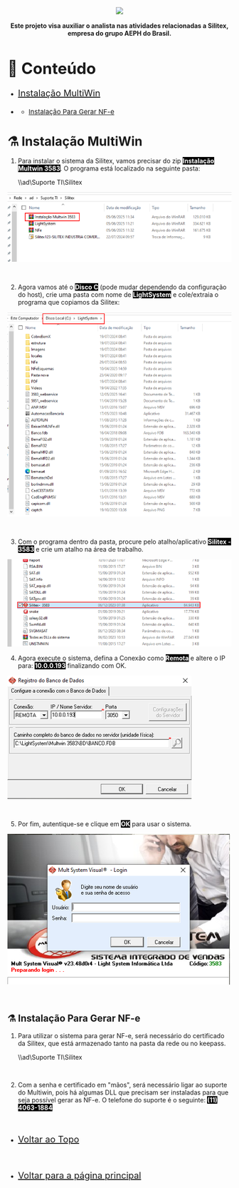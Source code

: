 <p align="center">
    <a href="../README.md">
        <img src="../imagens/aeph-logo.png" width="200px">
    </a>
</p>

<p align="center">
<b>Este projeto visa auxiliar o analista nas atividades relacionadas a Silitex, empresa do grupo AEPH do Brasil.</b>
</p>

<!-- Comentário exemplo -->

<h1 id="conteudo" style="font-size:35px;">📝 Conteúdo</h1>

- <p style="font-size:20px"> <a href="#instalacaomultiwin"> Instalação MultiWin</a></p>
- - <p style="font-size:15px"> <a href="#gerarnfesilitex"> Instalação Para Gerar NF-e</a></p>



<h1 id="instalacaovpn">⚗️ Instalação MultiWin</h1>

1. <p>Para instalar o sistema da Silitex, vamos precisar do zip <b style="color:white; background-color:black">Instalação Multwin 3583</b>. O programa está localizado na seguinte pasta:


    \\\ad\Suporte TI\Silitex


<img src="../imagens/procedimentos-img/multiwin1.png" alt="install mw1">

</p>

<br>

2. <p>Agora vamos até o <b style="color:white; background-color:black">Disco C</b> (pode mudar dependendo da configuração do host), crie uma pasta com nome de <b style="color:white; background-color:black">LightSystem</b> e cole/extraia o programa que copiamos da Silitex:

<img src="../imagens/procedimentos-img/multiwin2.png" alt="install mw2">

</p>

<br>

3. <p> Com o programa dentro da pasta, procure pelo atalho/aplicativo <b style="color:white; background-color:black">Silitex - 3583</b> e crie um atalho na área de trabalho.

<img src="../imagens/procedimentos-img/multiwin3.png" alt="install mw3">

</p>

4. <p> Agora execute o sistema, defina a Conexão como <b style="color:white; background-color:black">Remota</b> e altere o IP para: <b style="color:white; background-color:black">10.0.0.193</b> finalizando com OK.

<img src="../imagens/procedimentos-img/multiwin4.png" alt="install mw4">

</p>

<br>

5. <p> Por fim, autentique-se e clique em <b style="color:white; background-color:black">OK</b> para usar o sistema.

<img src="../imagens/procedimentos-img/multiwin5.png" alt="install mw5">

</p>

<br>


<h2 id="gerarnfesilitex">⚗️ Instalação Para Gerar NF-e</h2>


1. <p> Para utilizar o sistema para gerar NF-e, será necessário do certificado da Silitex, que está armazenado tanto na pasta da rede ou no keepass.



    \\\ad\Suporte TI\Silitex


</p>

<br>

2. <p> Com a senha e certificado em "mãos", será necessário ligar ao suporte do Multiwin, pois há algumas DLL que precisam ser instaladas para que seja possível gerar as NF-e. O telefone do suporte é o seguinte: <b style="color:white; background-color:black">(11) 4063-1884</b>

</p>

<br>

- <p style="font-size:20px"> <a href="#"> Voltar ao Topo</a></p>

<br>

- <p style="font-size:20px"> <a href="../README.md"> Voltar para a página principal</a></p>